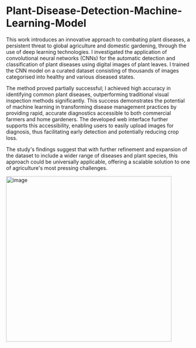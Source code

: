 # Plant-Disease-Detection-Machine-Learning-Model
This work introduces an innovative approach to combating plant diseases, a persistent threat to global agriculture and domestic gardening, through the use of deep learning technologies. I investigated the application of convolutional neural networks (CNNs) for the automatic detection and classification of plant diseases using digital images of plant leaves. I trained the CNN model on a curated dataset consisting of thousands of images categorised into healthy and various diseased states.

The method proved partially successful; I achieved high accuracy in identifying common plant diseases, outperforming traditional visual inspection methods significantly. This success demonstrates the potential of machine learning in transforming disease management practices by providing rapid, accurate diagnostics accessible to both commercial farmers and home gardeners. The developed web interface further supports this accessibility, enabling users to easily upload images for diagnosis, thus facilitating early detection and potentially reducing crop loss.

The study's findings suggest that with further refinement and expansion of the dataset to include a wider range of diseases and plant species, this approach could be universally applicable, offering a scalable solution to one of agriculture's most pressing challenges.

<img width="452" alt="image" src="https://github.com/rohanpanch/Plant-Disease-Detection-Machine-Learning-Model/assets/67788296/a832f844-2bf8-4424-ab20-6822125e4980">

